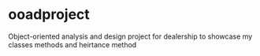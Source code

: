# ooadproject
Object-oriented analysis and design project for dealership to showcase my classes methods and heirtance method
